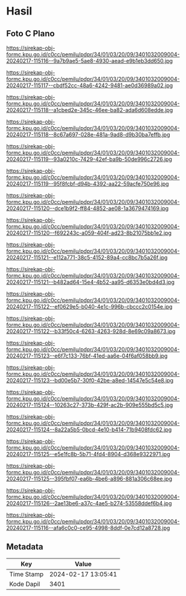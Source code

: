 # Hasil

## Foto C Plano

https://sirekap-obj-formc.kpu.go.id/c0cc/pemilu/pdpr/34/01/03/20/09/3401032009004-20240217-115116--9a7b9ae5-5ae8-4930-aead-e9b1eb3dd650.jpg

https://sirekap-obj-formc.kpu.go.id/c0cc/pemilu/pdpr/34/01/03/20/09/3401032009004-20240217-115117--cbdf52cc-48a6-4242-9481-ae0d36989a02.jpg

https://sirekap-obj-formc.kpu.go.id/c0cc/pemilu/pdpr/34/01/03/20/09/3401032009004-20240217-115118--a1cbed2e-345c-46ee-ba82-ada6d608edde.jpg

https://sirekap-obj-formc.kpu.go.id/c0cc/pemilu/pdpr/34/01/03/20/09/3401032009004-20240217-115118--8c67a697-028e-481a-9ad8-d9b30ba7effb.jpg

https://sirekap-obj-formc.kpu.go.id/c0cc/pemilu/pdpr/34/01/03/20/09/3401032009004-20240217-115119--93a0210c-7429-42ef-ba9b-50de996c2726.jpg

https://sirekap-obj-formc.kpu.go.id/c0cc/pemilu/pdpr/34/01/03/20/09/3401032009004-20240217-115119--95f8fcbf-d94b-4392-aa22-59acfe750e96.jpg

https://sirekap-obj-formc.kpu.go.id/c0cc/pemilu/pdpr/34/01/03/20/09/3401032009004-20240217-115120--dce1b9f2-ff84-4852-ae08-1a3679474169.jpg

https://sirekap-obj-formc.kpu.go.id/c0cc/pemilu/pdpr/34/01/03/20/09/3401032009004-20240217-115120--f692243c-a059-404f-ad23-8b21075bb1e2.jpg

https://sirekap-obj-formc.kpu.go.id/c0cc/pemilu/pdpr/34/01/03/20/09/3401032009004-20240217-115121--e112a771-38c5-4152-89a4-cc8bc7b5a26f.jpg

https://sirekap-obj-formc.kpu.go.id/c0cc/pemilu/pdpr/34/01/03/20/09/3401032009004-20240217-115121--b482ad64-15e4-4b52-aa95-d6353e0bd4d3.jpg

https://sirekap-obj-formc.kpu.go.id/c0cc/pemilu/pdpr/34/01/03/20/09/3401032009004-20240217-115122--ef0629e5-b040-4e1c-996b-cbccc2c0154e.jpg

https://sirekap-obj-formc.kpu.go.id/c0cc/pemilu/pdpr/34/01/03/20/09/3401032009004-20240217-115122--b33f50c4-6263-4263-928d-8e69c09a8673.jpg

https://sirekap-obj-formc.kpu.go.id/c0cc/pemilu/pdpr/34/01/03/20/09/3401032009004-20240217-115123--e6f7c133-76bf-41ed-aa6e-04f6af058bb9.jpg

https://sirekap-obj-formc.kpu.go.id/c0cc/pemilu/pdpr/34/01/03/20/09/3401032009004-20240217-115123--bd00e5b7-30f0-42be-a8ed-14547e5c54e8.jpg

https://sirekap-obj-formc.kpu.go.id/c0cc/pemilu/pdpr/34/01/03/20/09/3401032009004-20240217-115124--10263c27-373b-429f-ac2b-909e555bd5c5.jpg

https://sirekap-obj-formc.kpu.go.id/c0cc/pemilu/pdpr/34/01/03/20/09/3401032009004-20240217-115124--8a22a5b5-0bcd-4e10-b414-71b9408fdc62.jpg

https://sirekap-obj-formc.kpu.go.id/c0cc/pemilu/pdpr/34/01/03/20/09/3401032009004-20240217-115125--e5e1fc8b-5b71-4fd4-8904-d368e9322971.jpg

https://sirekap-obj-formc.kpu.go.id/c0cc/pemilu/pdpr/34/01/03/20/09/3401032009004-20240217-115125--395fbf07-ea6b-4be6-a896-881a306c68ee.jpg

https://sirekap-obj-formc.kpu.go.id/c0cc/pemilu/pdpr/34/01/03/20/09/3401032009004-20240217-115126--2ae13be6-a37c-4ae5-b274-53558ddef6b4.jpg

https://sirekap-obj-formc.kpu.go.id/c0cc/pemilu/pdpr/34/01/03/20/09/3401032009004-20240217-115116--afa6c0c0-ce95-4998-8ddf-0e7cd12a8728.jpg


## Metadata

| Key        | Value               |
| ---------- | ------------------- |
| Time Stamp | 2024-02-17 13:05:41 |
| Kode Dapil | 3401                |



